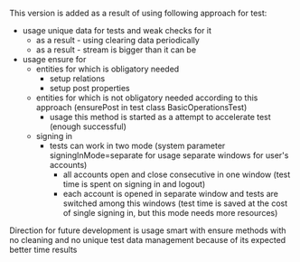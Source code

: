 This version is added as a result of using following approach for test:

- usage unique data for tests and weak checks for it
    - as a result - using clearing data periodically
    - as a result - stream is bigger than it can be
- usage ensure for 
    - entities for which is obligatory needed  
        - setup relations
        - setup post properties
    - entities for which is not obligatory needed according to this approach (ensurePost in test class BasicOperationsTest)
        - usage this method is started as a attempt to accelerate test (enough successful)
    - signing in
        - tests can work in two mode (system parameter signingInMode=separate for usage separate windows for user's accounts)
            - all accounts open and close consecutive in one window (test time is spent on signing in and logout)
            - each account is opened in separate window and tests are switched among this windows (test time is saved 
            at the cost of single signing in, but this mode needs more resources)

Direction for future development is usage smart with ensure methods with no cleaning and no unique test data management 
because of its expected better time results 
     